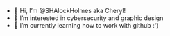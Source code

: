 - 👋 Hi, I’m @SHAlockHolmes aka Cheryl!
- 👀 I’m interested in cybersecurity and graphic design
- 🌱 I’m currently learning how to work with github :')

<!---
SHAlockHolmes/SHAlockHolmes is a ✨ special ✨ repository because its `README.md` (this file) appears on your GitHub profile.
You can click the Preview link to take a look at your changes.
--->
